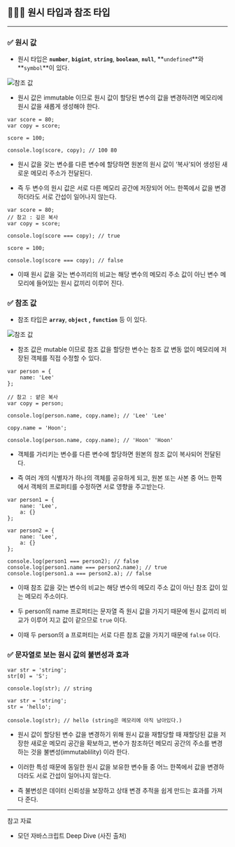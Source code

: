 ## 🧑🏻‍💻 원시 타입과 참조 타입

---

### ✅ 원시 값

- 원시 타입은 **`number`**, **`bigint`**, **`string`**, **`boolean`**, **`null`**, **`undefined`**와 **`symbol`**이 있다.

![참조 값](/img/Javascript/11-1.png)

- 원시 값은 immutable 이므로 원시 값이 할당된 변수의 값을 변경하려면 메모리에 원시 값을 새롭게 생성해야 한다.

```tsx
var score = 80;
var copy = score;

score = 100;

console.log(score, copy); // 100 80
```

- 원시 값을 갖는 변수를 다른 변수에 할당하면 원본의 원시 값이 ‘복사’되어 생성된 새로운 메모리 주소가 전달된다.

- 즉 두 변수의 원시 값은 서로 다른 메모리 공간에 저장되어 어느 한쪽에서 값을 변경하더라도 서로 간섭이 일어나지 않는다.

```tsx
var score = 80;
// 참고 : 깊은 복사
var copy = score;

console.log(score === copy); // true

score = 100;

console.log(score === copy); // false
```

- 이때 원시 값을 갖는 변수끼리의 비교는 해당 변수의 메모리 주소 값이 아닌 변수 메모리에 들어있는 원시 값끼리 이루어 진다.

### ✅ 참조 값

- 참조 타입은 **`array`**, **`object` ,** **`function`** 등 이 있다.

![참조 값](/img/Javascript/11-2.png)

- 참조 값은 mutable 이므로 참조 값을 할당한 변수는 참조 값 변동 없이 메모리에 저장된 객체를 직접 수정할 수 있다.

```tsx
var person = {
	name: 'Lee'
};

// 참고 : 얕은 복사
var copy = person;

console.log(person.name, copy.name); // 'Lee' 'Lee'

copy.name = 'Hoon';

console.log(person.name, copy.name); // 'Hoon' 'Hoon'
```

- 객체를 가리키는 변수를 다른 변수에 할당하면 원본의 참조 값이 복사되어 전달된다.

- 즉 여러 개의 식별자가 하나의 객체를 공유하게 되고, 원본 또는 사본 중 어느 한쪽에서 객체의 프로퍼티를 수정하면 서로 영향을 주고받는다.

```tsx
var person1 = {
	nane: 'Lee',
	a: {}
};

var person2 = {
	nane: 'Lee',
	a: {}
};

console.log(person1 === person2); // false
console.log(person1.name === person2.name); // true
console.log(person1.a === person2.a); // false
```

- 이때 참조 값을 갖는 변수의 비교는 해당 변수의 메모리 주소 값이 아닌 참조 값이 있는 메모리 주소이다.

- 두 person의 name 프로퍼티는 문자열 즉 원시 값을 가지기 때문에 원시 값끼리 비교가 이루어 지고 값이 같으므로 `true` 이다.

- 이때 두 person의 a 프로퍼티는 서로 다른 참조 값을 가지기 때문에 `false` 이다.

### ✅ 문자열로 보는 원시 값의 불변성과 효과

```tsx
var str = 'string';
str[0] = 'S';

console.log(str); // string
```

```tsx
var str = 'string';
str = 'hello';

console.log(str); // hello (string은 메모리에 아직 남아있다.)
```

- 원시 값이 할당된 변수 값을 변경하기 위해 원시 값을 재할당할 때 재할당된 값을 저장한 새로운 메모리 공간을 확보하고, 변수가 참조하던 메모리 공간의 주소를 변경하는 것을 불변성(immutablility) 이라 한다.

- 이러한 특성 때문에 동일한 원시 값을 보유한 변수들 중 어느 한쪽에서 값을 변경하더라도 서로 간섭이 일어나지 않는다.

- 즉 불변성은 데이터 신뢰성을 보장하고 상태 변경 추적을 쉽게 만드는 효과를 가져다 준다.

---
참고 자료
- 모던 자바스크립트 Deep Dive (사진 출처)